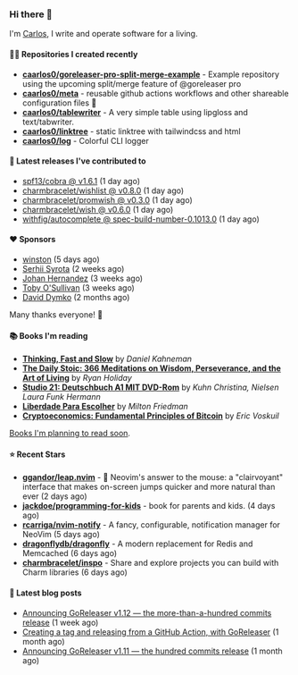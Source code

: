### Hi there 👋

I'm [Carlos](https://caarlos0.dev), I write and operate software for a living.

#### 👨‍💻 Repositories I created recently
- **[caarlos0/goreleaser-pro-split-merge-example](https://github.com/caarlos0/goreleaser-pro-split-merge-example)** - Example repository using the upcoming split/merge feature of @goreleaser pro
- **[caarlos0/meta](https://github.com/caarlos0/meta)** - reusable github actions workflows and other shareable configuration files 🫥
- **[caarlos0/tablewriter](https://github.com/caarlos0/tablewriter)** - A very simple table using lipgloss and text/tabwriter.
- **[caarlos0/linktree](https://github.com/caarlos0/linktree)** - static linktree with tailwindcss and html
- **[caarlos0/log](https://github.com/caarlos0/log)** - Colorful CLI logger

#### 🚀 Latest releases I've contributed to


- [spf13/cobra @ v1.6.1](https://github.com/spf13/cobra/releases/tag/v1.6.1) (1 day ago)
- [charmbracelet/wishlist @ v0.8.0](https://github.com/charmbracelet/wishlist/releases/tag/v0.8.0) (1 day ago)
- [charmbracelet/promwish @ v0.3.0](https://github.com/charmbracelet/promwish/releases/tag/v0.3.0) (1 day ago)
- [charmbracelet/wish @ v0.6.0](https://github.com/charmbracelet/wish/releases/tag/v0.6.0) (1 day ago)
- [withfig/autocomplete @ spec-build-number-0.1013.0](https://github.com/withfig/autocomplete/releases/tag/spec-build-number-0.1013.0) (1 day ago)

#### ❤️ Sponsors
- [winston](https://github.com/nekowinston) (5 days ago)
- [Serhii Syrota](https://github.com/ssyrota) (2 weeks ago)
- [Johan Hernandez](https://github.com/bithavoc) (3 weeks ago)
- [Toby O&#39;Sullivan](https://github.com/tobywan) (3 weeks ago)
- [David Dymko](https://github.com/ddymko) (2 months ago)

Many thanks everyone! 🙏

#### 📚 Books I'm reading
- **[Thinking, Fast and Slow](https://www.goodreads.com/book/show/13135899-thinking-fast-and-slow)** by _Daniel Kahneman_
- **[The Daily Stoic: 366 Meditations on Wisdom, Perseverance, and the Art of Living](https://www.goodreads.com/book/show/29093292-the-daily-stoic)** by _Ryan Holiday_
- **[Studio 21: Deutschbuch A1 MIT DVD-Rom](https://www.goodreads.com/book/show/25495148-studio-21)** by _Kuhn Christina, Nielsen Laura Funk Hermann_
- **[Liberdade Para Escolher](https://www.goodreads.com/book/show/17238591-liberdade-para-escolher)** by _Milton Friedman_
- **[Cryptoeconomics: Fundamental Principles of Bitcoin](https://www.goodreads.com/book/show/56919322-cryptoeconomics)** by _Eric Voskuil_

[Books I'm planning to read soon](https://www.amazon.com.br/hz/wishlist/ls/EB8P7VS717SV).

#### ⭐ Recent Stars


- **[ggandor/leap.nvim](https://github.com/ggandor/leap.nvim)** - 🦘 Neovim&#39;s answer to the mouse: a &#34;clairvoyant&#34; interface that makes on-screen jumps quicker and more natural than ever (2 days ago)
- **[jackdoe/programming-for-kids](https://github.com/jackdoe/programming-for-kids)** - book for parents and kids. (4 days ago)
- **[rcarriga/nvim-notify](https://github.com/rcarriga/nvim-notify)** - A fancy, configurable, notification manager for NeoVim (5 days ago)
- **[dragonflydb/dragonfly](https://github.com/dragonflydb/dragonfly)** - A modern replacement for Redis and Memcached (6 days ago)
- **[charmbracelet/inspo](https://github.com/charmbracelet/inspo)** - Share and explore projects you can build with Charm libraries (6 days ago)

#### 📄 Latest blog posts
- [Announcing GoReleaser v1.12 — the more-than-a-hundred commits release](https://carlosbecker.com/posts/goreleaser-v1.12/) (1 week ago)
- [Creating a tag and releasing from a GitHub Action, with GoReleaser](https://carlosbecker.com/posts/goreleaser-create-tag-action/) (1 month ago)
- [Announcing GoReleaser v1.11 — the hundred commits release](https://carlosbecker.com/posts/goreleaser-v1.11/) (1 month ago)
